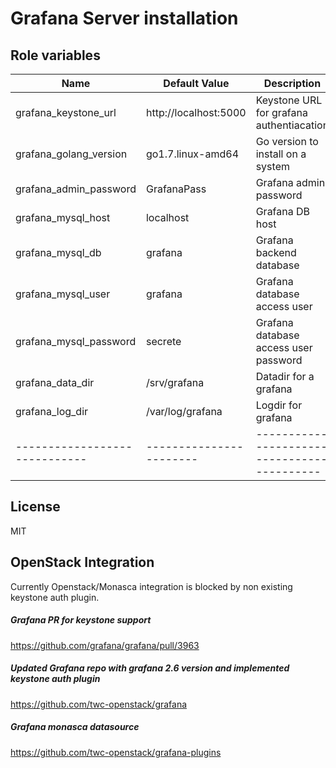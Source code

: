 
# Grafana Server installation


## Role variables

| Name                        | Default Value         | Description                               |
|-----------------------------|-----------------------|-------------------------------------------|
| grafana_keystone_url        | http://localhost:5000 | Keystone URL for grafana authentiacation  |
| grafana_golang_version      | go1.7.linux-amd64     | Go version to install on a system         |
| grafana_admin_password      | GrafanaPass           | Grafana admin password                    |
| grafana_mysql_host          | localhost             | Grafana DB host                           |
| grafana_mysql_db            | grafana               | Grafana backend database                  |
| grafana_mysql_user          | grafana               | Grafana database access user              |
| grafana_mysql_password      | secrete               | Grafana database access user password     |
| grafana_data_dir            | /srv/grafana          | Datadir for a grafana                     |
| grafana_log_dir             | /var/log/grafana      | Logdir for grafana                        |
|-----------------------------|-----------------------|-------------------------------------------|

## License

MIT

## OpenStack Integration

Currently Openstack/Monasca integration is blocked by non existing keystone auth plugin.

##### Grafana PR for keystone support

https://github.com/grafana/grafana/pull/3963

##### Updated Grafana repo with grafana 2.6 version and implemented keystone auth plugin

https://github.com/twc-openstack/grafana

##### Grafana monasca datasource

https://github.com/twc-openstack/grafana-plugins

